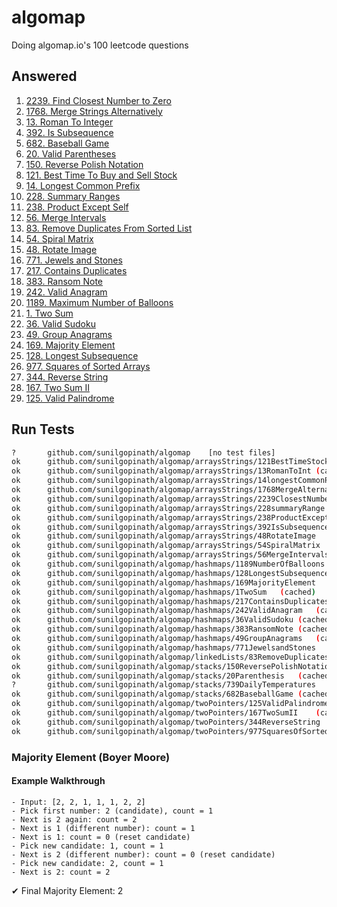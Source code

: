 # algomap
Doing algomap.io's 100 leetcode questions

## Answered

1. [2239. Find Closest Number to Zero](./arraysStrings/2239ClosestNumber/)
2. [1768. Merge Strings Alternatively](./arraysStrings/1768MergeAlternatively/)
3. [13. Roman To Integer](./arraysStrings/13RomanToInt/)
4. [392. Is Subsequence](./arraysStrings/392IsSubsequence/)
5. [682. Baseball Game](./stacks/682BaseballGame/)
6. [20. Valid Parentheses](./stacks/20ValidParentheses/)
7. [150. Reverse Polish Notation](./stacks/150ReversePolishNotation/)
8. [121. Best Time To Buy and Sell Stock](./stocks/121BestTimeToBuyAndSellStock/)
9. [14. Longest Common Prefix](./strings/14LongestCommonPrefix/)
10. [228. Summary Ranges](./ranges/228SummaryRanges/)
11. [238. Product Except Self](./arraysStrings/238ProductExceptSelf/)
12. [56. Merge Intervals](./arraysStrings/56MergeIntervals/)
13. [83. Remove Duplicates From Sorted List](./linkedLists/83RemoveDuplicates/)
14. [54. Spiral Matrix](./arraysStrings/54SpiralMatrix/)
15. [48. Rotate Image](./arraysStrings/48RotateImage/)
16. [771. Jewels and Stones](./hashmaps/771JewelsandStones/)
17. [217. Contains Duplicates](./hashmaps/217ContainsDuplicates/)
18. [383. Ransom Note](./hashmaps/383RansomNote/)
19. [242. Valid Anagram](./hashmaps/242ValidAnagram/)
20. [1189. Maximum Number of Balloons](./hashmaps/1189NumberOfBalloons/)
21. [1. Two Sum](./hashmaps/1TwoSum/)
22. [36. Valid Sudoku](./hashmaps/36ValidSudoku/)
23. [49. Group Anagrams](./hashmaps/49GroupAnagrams/)
24. [169. Majority Element](./hashmaps/169MajorityElement/)
25. [128. Longest Subsequence](./hashmaps/128LongestSubsequence/)
26. [977. Squares of Sorted Arrays](./twoPointers/977SquaresOfSortedArrays/)
27. [344. Reverse String](./twoPointers/344ReverseString/)
28. [167. Two Sum II](./twoPointers/167TwoSumII/)
29. [125. Valid Palindrome](./twoPointers/125ValidPalindrome/)

## Run Tests
```sh
?   	github.com/sunilgopinath/algomap	[no test files]
ok  	github.com/sunilgopinath/algomap/arraysStrings/121BestTimeStock	(cached)
ok  	github.com/sunilgopinath/algomap/arraysStrings/13RomanToInt	(cached)
ok  	github.com/sunilgopinath/algomap/arraysStrings/14longestCommonPrefix	(cached)
ok  	github.com/sunilgopinath/algomap/arraysStrings/1768MergeAlternatively	(cached)
ok  	github.com/sunilgopinath/algomap/arraysStrings/2239ClosestNumber	(cached)
ok  	github.com/sunilgopinath/algomap/arraysStrings/228summaryRange	(cached)
ok  	github.com/sunilgopinath/algomap/arraysStrings/238ProductExceptSelf	(cached)
ok  	github.com/sunilgopinath/algomap/arraysStrings/392IsSubsequence	(cached)
ok  	github.com/sunilgopinath/algomap/arraysStrings/48RotateImage	(cached)
ok  	github.com/sunilgopinath/algomap/arraysStrings/54SpiralMatrix	(cached)
ok  	github.com/sunilgopinath/algomap/arraysStrings/56MergeIntervals	(cached)
ok  	github.com/sunilgopinath/algomap/hashmaps/1189NumberOfBalloons	(cached)
ok  	github.com/sunilgopinath/algomap/hashmaps/128LongestSubsequence	(cached)
ok  	github.com/sunilgopinath/algomap/hashmaps/169MajorityElement	(cached)
ok  	github.com/sunilgopinath/algomap/hashmaps/1TwoSum	(cached)
ok  	github.com/sunilgopinath/algomap/hashmaps/217ContainsDuplicates	(cached)
ok  	github.com/sunilgopinath/algomap/hashmaps/242ValidAnagram	(cached)
ok  	github.com/sunilgopinath/algomap/hashmaps/36ValidSudoku	(cached)
ok  	github.com/sunilgopinath/algomap/hashmaps/383RansomNote	(cached)
ok  	github.com/sunilgopinath/algomap/hashmaps/49GroupAnagrams	(cached)
ok  	github.com/sunilgopinath/algomap/hashmaps/771JewelsandStones	(cached)
ok  	github.com/sunilgopinath/algomap/linkedLists/83RemoveDuplicates	(cached)
ok  	github.com/sunilgopinath/algomap/stacks/150ReversePolishNotation	(cached)
ok  	github.com/sunilgopinath/algomap/stacks/20Parenthesis	(cached)
?   	github.com/sunilgopinath/algomap/stacks/739DailyTemperatures	[no test files]
ok  	github.com/sunilgopinath/algomap/stacks/682BaseballGame	(cached)
ok  	github.com/sunilgopinath/algomap/twoPointers/125ValidPalindrome	0.513s
ok  	github.com/sunilgopinath/algomap/twoPointers/167TwoSumII	(cached)
ok  	github.com/sunilgopinath/algomap/twoPointers/344ReverseString	(cached)
ok  	github.com/sunilgopinath/algomap/twoPointers/977SquaresOfSortedArrays	(cached)
```

### Majority Element (Boyer Moore)

#### Example Walkthrough

    - Input: [2, 2, 1, 1, 1, 2, 2]
    - Pick first number: 2 (candidate), count = 1
    - Next is 2 again: count = 2
    - Next is 1 (different number): count = 1
    - Next is 1: count = 0 (reset candidate)
    - Pick new candidate: 1, count = 1
    - Next is 2 (different number): count = 0 (reset candidate)
    - Pick new candidate: 2, count = 1
    - Next is 2: count = 2

✔ Final Majority Element: 2